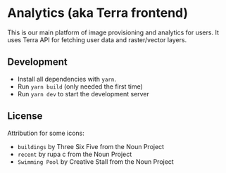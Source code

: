 # Analytics (aka Terra frontend)

This is our main platform of image provisioning and analytics for users.
It uses Terra API for fetching user data and raster/vector layers.

## Development

* Install all dependencies with `yarn`.
* Run `yarn build` (only needed the first time)
* Run `yarn dev` to start the development server

## License

Attribution for some icons:

- `buildings` by Three Six Five from the Noun Project
- `recent` by rupa c from the Noun Project
- `Swimming Pool` by Creative Stall from the Noun Project

